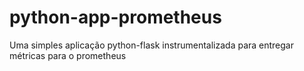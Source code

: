 # python-app-prometheus
Uma simples aplicação python-flask instrumentalizada para entregar métricas para o prometheus
